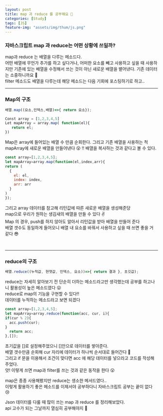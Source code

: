 ```yaml
---
layout: post
title: map 과 reduce 를 공부해요 👻
categories: [Study]
tags: [JS]
feature-img: "assets/img/thum/js.png"
---
```


### 자바스크립트 map 과 reduce는 어떤 상황에 쓰일까?  

map과 reduce 는 배열을 다루는 메소드다.  
어떤 배열에 무언가 추가를 하고 싶다거나, 어떠한 요소를 빼고 사용하고 싶을 때 사용하지만 기존에 있는 배열을 수정해서 쓰는 것이 아닌  새로운 배열을 뱉어낸다. 
기존 데이터는 소중하니까요 👻  
filter 메소드도 배열을 다루는데 해당 메소드는 다음 기회에 포스팅하기로 하고..  

- - -


### Map의 구조  

``` js
배열.map((요소,인덱스,배열)=>{ return 요소});
```

```js
Const array = [1,2,3,4,5]
Let mapArray = array.map( function(el){
   return el;
})
```

Map은 array에 들어있는 배열 수 만큼 순회한다.
그리고 기존 배열을 사용하는 척 mapArray에 새로운 배열을 만들어낸다 😮 ‼️ 
배열을 복사하는 것과 같다고 볼 수 있다.

```js
const array=[1,2,3,4,5];
let mapArray=array.map(function(el,index,arr){
return (
  {
    el: el,
    index: index,
    arr: arr
  }
)
});
```

그리고 array 데이터를 참고해 리턴값에 따른 새로운 배열을 생성해준당  
map으로 우리가 원하는 생김새의 배열을 만들 수 있다 ✌️  
Map 의 경우, push를 하지 않아도 알아서 리턴값을 받아 배열을 만들어 준다  
배열 갯수도 동일하게 들어오니 배열 내 요소를 바꿔서 사용하고 싶을 때 쓰면 좋을 거 같다 😎  

<br>

- - -

### reduce의 구조  

```js
배열.reduce((누적값, 현잿값, 인덱스, 요소))=>{ return 결과 }, 초깃값); 
```

reduce는 자세히 알아보기 전 단순히 더하는 메소드라고만 생각했는데 공부를 하고나니 활용성이 높은 메소드였다 😮  
reduce로 map의 기능을 구현할 수 있다‼️  
데이터를 누적하는 메소드라고 보면 되겠다  


```js
const array=[1,2,3,4,5];
let mapArray=array.reduce(function(acc, cur, i){
if(cur % 2){
  acc.push(cur);
}
  return acc;
},[]);
```

초기값을 []로 설정해주었으니 []안으로 데이터를 쌓아준다.  
배열 갯수만큼 순회해 cur 자리에 데이터가 하나씩 순서대로 들어간다 🥺  
그리고 if 문을 이용해서 조건이 맞다면 acc 에 해당 데이터를 넣으라고 코드를 작성해주었다.  
앗! 이렇게 쓰면 map과 filter를 쓰는 것과 같은 동작을 한다 😮  

map은 종종 사용해봤지만 reduce는 생소한 메서드였다..  
이렇게 활용하기 좋은 메소드를 이제서야 공부하다니 자바스크립트 공부는 끝이 없다 😢  

Json 데이터를 다룰 때 많이 쓰는 map 과 reduce 를 정리해보았다.  
api 고수가 되는 그날까지 열심히 공부해야지 🥺



